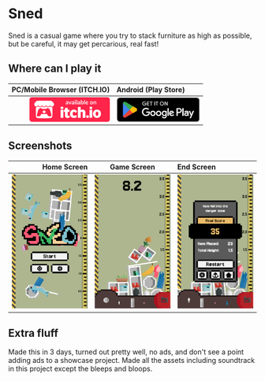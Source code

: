 # Sned
Sned is a casual game where you try to stack furniture as high as possible, but be careful, it may get percarious, real fast!

## Where can I play it
PC/Mobile Browser (ITCH.IO)                             |	Android (Play Store)
-------------------------------------------------------:|:-------------------------------------------------------
[<img alt="Sned page for itch.io"  src="/Readme/ItchIOBadge.svg" height="50px" />](https://someone-s.itch.io/sned) |	[<img  alt="Sned page on Google Play"  src="/Readme/PlayStoreBadge.png" height="50px" />](https://play.google.com/store/apps/details?id=com.eden.sned)

## Screenshots
Home Screen                           |	Game Screen	                          | End Screen
-------------------------------------:|:-------------------------------------:|:-------------------------------------
![Home Screen](/Readme/Start.png)     | ![Game Screen](/Readme/Game.png)      | ![End Screen](/Readme/End.png)


## Extra fluff
Made this in 3 days, turned out pretty well, no ads, and don't see a point adding ads to a showcase project. Made all the assets including soundtrack in this project except the bleeps and bloops.